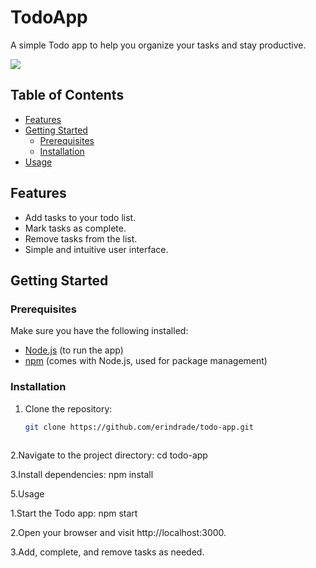 # TodoApp

A simple Todo app to help you organize your tasks and stay productive.

![](https://i.imgur.com/kuEbmJr.png)

## Table of Contents

- [Features](#features)
- [Getting Started](#getting-started)
  - [Prerequisites](#prerequisites)
  - [Installation](#installation)
- [Usage](#usage)

## Features

- Add tasks to your todo list.
- Mark tasks as complete.
- Remove tasks from the list.
- Simple and intuitive user interface.

## Getting Started

### Prerequisites

Make sure you have the following installed:

- [Node.js](https://nodejs.org/) (to run the app)
- [npm](https://www.npmjs.com/) (comes with Node.js, used for package management)

### Installation

1. Clone the repository:

   ```bash
   git clone https://github.com/erindrade/todo-app.git
  
2.Navigate to the project directory:
   cd todo-app

3.Install dependencies:
  npm install

5.Usage


  1.Start the Todo app:
  npm start

  
  2.Open your browser and visit http://localhost:3000.

  
  3.Add, complete, and remove tasks as needed.  

